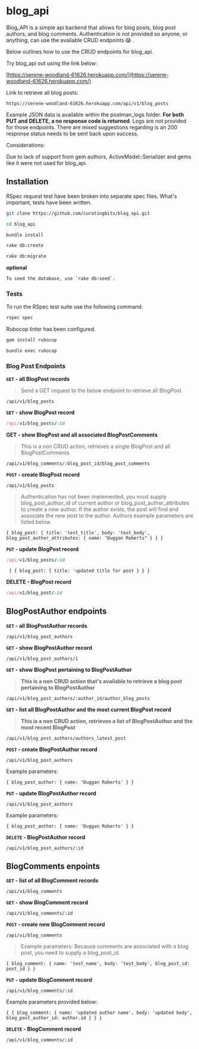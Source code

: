 
# blog_api

Blog_API is a simple api backend that allows for blog posts, blog post authors, and blog comments. Authentication is not provided so anyone, or anything, can use the available CRUD endpoints :scream: .

Below outlines how to use the CRUD endpoints for blog_api.

Try blog_api out using the link below:

[https://serene-woodland-61626.herokuapp.com/](https://serene-woodland-61626.herokuapp.com/)

Link to retrieve all blog posts:

```
https://serene-woodland-61626.herokuapp.com/api/v1/blog_posts
```

Example JSON data is available within the postman_logs folder. **For both PUT and DELETE, a no response code is returned**. Logs are not provided for those endpoints. There are mixed suggestions regarding is an 200 response status needs to be sent back upon success.

Considerations:

 Due to lack of support from gem authors, ActiveModel::Serializer and gems like it were not used for blog_api.


Installation
------------

 RSpec request test have been broken into separate spec files. What's important, tests have been written.

```bash
git clone https://github.com/curatingbits/blog_api.git
```

```bash
cd blog_api
```

```bash
bundle install
```

```bash
rake db:create
```

```bash
rake db:migrate
```

**optional**
```bash
To seed the database, use `rake db:seed`.
```

### Tests

To run the RSpec test suite use the following command:

```bash
rspec spec
```

Rubocop linter has been configured.

```bash
gem install rubocop
```

```bash
bundle exec rubocop
```

### Blog Post Endpoints

**`GET` - all BlogPost records**

 > Send a GET request to the below endpoint to retrieve all BlogPost.

 ```
 /api/v1/blog_posts
 ```

**`GET` - show BlogPost record**
```ruby
/api/v1/blog_posts/:id
```

**GET - show BlogPost and all associated BlogPostComments**

> This is a non CRUD action, retrieves a single BlogPost and all BlogPostComments

```
/api/v1/blog_comments/:blog_post_id/blog_post_comments
```


**`POST` - create BlogPost record**

```
/api/v1/blog_posts
```

> Authentication has not been implemented, you must supply blog_post_author_id of current author or blog_post_author_attributes to create a new author. If the author exists, the post will find and associate the new post to the author. Authors example parameters are listed below.

```
{ blog_post: { title: 'test_title', body: 'test_body', blog_post_author_attributes: { name: "Duggan Roberts" } } }
```

**`PUT` - update BlogPost record**

```ruby
/api/v1/blog_posts/:id
```

```
 { { blog_post: { title: 'updated title for post } } }
```
 **DELETE - BlogPost record**

 ```ruby
 /api/v1/blog_post/:id
 ```

## BlogPostAuthor endpoints

**`GET` - all BlogPostAuthor records**

```
/api/v1/blog_post_authors
```

**`GET` - show BlogPostAuthor record**

```
/api/v1/blog_post_authors/1
```

**`GET` - show BlogPost pertaining to BlogPostAuthor**

> **This is a non CRUD action that's available to retrieve a blog post pertaining to BlogPostAuthor**

```
/api/v1/blog_post_authors/:author_id/author_blog_posts
```

**`GET` - list all BlogPostAuthor and the most current BlogPost record**

> **This is a non CRUD action, retrieves a list of BlogPostAuthor and the most recent BlogPost**

```
/api/v1/blog_post_authors/authors_latest_post
```


**`POST` - create BlogPostAuthor record**

```
/api/v1/blog_post_authors
```

Example parameters:

```
{ blog_post_author: { name: 'Duggan Roberts' } }
```

**`PUT` - update BlogPostAuthor record**

```
/api/v1/blog_post_authors
```

Example parameters:

```
{ blog_post_author: { name: 'Duggan Roberts' } }
```

**`DELETE` - BlogPostAuthor record**

```
/api/v1/blog_post_authors/:id
```

## BlogComments enpoints

**`GET` - list of all BlogComment records**

```
/api/v1/blog_comments
```

**`GET` - show BlogComment record**

```
/api/v1/blog_comments/:id
```

**`POST` - create new BlogComment record**

```
/api/vi/blog_comments
```
> Example parameters:
> Because comments are associated with a blog post, you need to supply a blog_post_id.


```
{ blog_comment: { name: 'test_name', body: 'test_body', blog_post_id: post_id } }
```

**`PUT` - update BlogComment record**

`/api/v1/blog_comments/:id`

Example parameters provided below:

 ```
 { { blog_comment: { name: 'updated author name', body: 'updated body', blog_post_author_id: author.id } } }
 ```

 **`DELETE` - BlogComment record**

 ```
 /api/v1/blog_comments/:id
 ```
